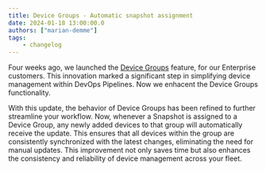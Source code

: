 ```yaml
---
title: Device Groups - Automatic snapshot assignment
date: 2024-01-18 13:00:00.0
authors: ["marian-demme"]
tags:
    - changelog
---
```


Four weeks ago, we launched the [Device Groups](https://flowfuse.com/changelog/2023/12/device-groups/) feature, for our Enterprise customers. This innovation marked a significant step in simplifying device management within DevOps Pipelines. Now we enhacent the Device Groups functionality. 

With this update, the behavior of Device Groups has been refined to further streamline your workflow. Now, whenever a Snapshot is assigned to a Device Group, any newly added devices to that group will automatically receive the update. This ensures that all devices within the group are consistently synchronized with the latest changes, eliminating the need for manual updates. This improvement not only saves time but also enhances the consistency and reliability of device management across your fleet. 